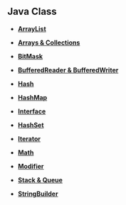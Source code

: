 ## Java Class

- **[ArrayList](https://github.com/wntjq68/algorithm-learn/tree/master/Java%20Class/ArrayList)**

- **[Arrays & Collections](https://github.com/wntjq68/algorithm-learn/tree/master/Java%20Class/Arrays%20%26%20Collections)**

- **[BitMask](https://github.com/wntjq68/algorithm-learn/tree/master/Java%20Class/BitMask)**

- **[BufferedReader & BufferedWriter](https://github.com/wntjq68/algorithm-learn/tree/master/Java%20Class/BufferedReader%20%26%20BufferedWriter)**

- **[Hash](https://github.com/wntjq68/algorithm-learn/tree/master/Java%20Class/Hash)**

- **[HashMap](https://github.com/wntjq68/algorithm-learn/tree/master/Java%20Class/HashMap)**

- **[Interface](https://github.com/wntjq68/algorithm-learn/tree/master/Java%20Class/Interface)**

- **[HashSet](https://github.com/wntjq68/algorithm-learn/tree/master/Java%20Class/HashSet)**

- **[Iterator](https://github.com/wntjq68/algorithm-learn/tree/master/Java%20Class/Iterator)**

- **[Math](https://github.com/wntjq68/algorithm-learn/tree/master/Java%20Class/Math)**

- **[Modifier](https://github.com/wntjq68/algorithm-learn/tree/master/Java%20Class/Modifier)**

- **[Stack & Queue](https://github.com/wntjq68/algorithm-learn/tree/master/Java%20Class/Stack%20%26%20Queue)**

- **[StringBuilder](https://github.com/wntjq68/algorithm-learn/tree/master/Java%20Class/StringBuilder)**

  

  

